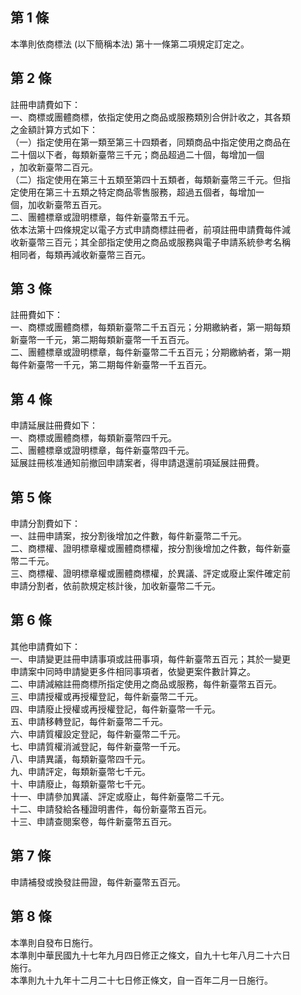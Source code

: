 第 1 條
-------
本準則依商標法 (以下簡稱本法) 第十一條第二項規定訂定之。

第 2 條
-------
註冊申請費如下：  
一、商標或團體商標，依指定使用之商品或服務類別合併計收之，其各類  
    之金額計算方式如下：  
（一）指定使用在第一類至第三十四類者，同類商品中指定使用之商品在  
      二十個以下者，每類新臺幣三千元；商品超過二十個，每增加一個  
      ，加收新臺幣二百元。  
（二）指定使用在第三十五類至第四十五類者，每類新臺幣三千元。但指  
      定使用在第三十五類之特定商品零售服務，超過五個者，每增加一  
      個，加收新臺幣五百元。  
二、團體標章或證明標章，每件新臺幣五千元。  
依本法第十四條規定以電子方式申請商標註冊者，前項註冊申請費每件減  
收新臺幣三百元；其全部指定使用之商品或服務與電子申請系統參考名稱  
相同者，每類再減收新臺幣三百元。

第 3 條
-------
註冊費如下：  
一、商標或團體商標，每類新臺幣二千五百元；分期繳納者，第一期每類  
    新臺幣一千元，第二期每類新臺幣一千五百元。  
二、團體標章或證明標章，每件新臺幣二千五百元；分期繳納者，第一期  
    每件新臺幣一千元，第二期每件新臺幣一千五百元。

第 4 條
-------
申請延展註冊費如下：  
一、商標或團體商標，每類新臺幣四千元。  
二、團體標章或證明標章，每件新臺幣四千元。  
延展註冊核准通知前撤回申請案者，得申請退還前項延展註冊費。

第 5 條
-------
申請分割費如下：  
一、註冊申請案，按分割後增加之件數，每件新臺幣二千元。  
二、商標權、證明標章權或團體商標權，按分割後增加之件數，每件新臺  
    幣二千元。  
三、商標權、證明標章權或團體商標權，於異議、評定或廢止案件確定前  
    申請分割者，依前款規定核計後，加收新臺幣二千元。

第 6 條
-------
其他申請費如下：  
一、申請變更註冊申請事項或註冊事項，每件新臺幣五百元；其於一變更  
    申請案中同時申請變更多件相同事項者，依變更案件數計算之。  
二、申請減縮註冊商標所指定使用之商品或服務，每件新臺幣五百元。  
三、申請授權或再授權登記，每件新臺幣二千元。  
四、申請廢止授權或再授權登記，每件新臺幣一千元。  
五、申請移轉登記，每件新臺幣二千元。  
六、申請質權設定登記，每件新臺幣二千元。  
七、申請質權消滅登記，每件新臺幣一千元。  
八、申請異議，每類新臺幣四千元。  
九、申請評定，每類新臺幣七千元。  
十、申請廢止，每類新臺幣七千元。  
十一、申請參加異議、評定或廢止，每件新臺幣二千元。  
十二、申請發給各種證明書件，每份新臺幣五百元。  
十三、申請查閱案卷，每件新臺幣五百元。

第 7 條
-------
申請補發或換發註冊證，每件新臺幣五百元。

第 8 條
-------
本準則自發布日施行。  
本準則中華民國九十七年九月四日修正之條文，自九十七年八月二十六日  
施行。  
本準則九十九年十二月二十七日修正條文，自一百年二月一日施行。

